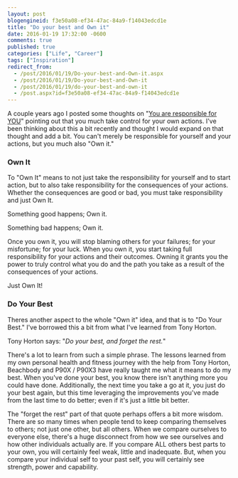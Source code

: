 ```yaml
---
layout: post
blogengineid: f3e50a08-ef34-47ac-84a9-f14043edcd1e
title: "Do your best and Own it"
date: 2016-01-19 17:32:00 -0600
comments: true
published: true
categories: ["Life", "Career"]
tags: ["Inspiration"]
redirect_from: 
  - /post/2016/01/19/Do-your-best-and-Own-it.aspx
  - /post/2016/01/19/Do-your-best-and-Own-it
  - /post/2016/01/19/do-your-best-and-own-it
  - /post.aspx?id=f3e50a08-ef34-47ac-84a9-f14043edcd1e
---
```

<!-- more -->

A couple years ago I posted some thoughts on "<a href="/post/2013/09/08/You-are-responsible-for-YOU">You are responsible for YOU</a>" pointing out that you much take control for your own actions. I've been thinking about this a bit recently and thought I would expand on that thought and add a bit. You can't merely be responsible for yourself and your actions, but you much also "Own it."
<h3>Own It</h3>

To "Own It" means to not just take the responsibility for yourself and to start action, but to also take responsibility for the consequences of your actions. Whether the consequences are good or bad, you must take responsibility and just Own It.

Something good happens; Own it.

Something bad happens; Own it.

Once you own it, you will stop blaming others for your failures; for your misfortune; for your luck. When you own it, you start taking full responsibility for your actions and their outcomes. Owning it grants you the power to truly control what you do and the path you take as a result of the consequences of your actions.

Just Own It!
<h3>Do Your Best</h3>

Theres another aspect to the whole "Own it" idea, and that is to "Do Your Best." I've borrowed this a bit from what I've learned from Tony Horton.

Tony Horton says: "*Do your best, and forget the rest.*"

There's a lot to learn from such a simple phrase. The lessons learned from my own personal health and fitness journey with the help from Tony Horton, Beachbody and P90X / P90X3 have really taught me what it means to do my best. When you've done your best, you know there isn't anything more you could have done. Additionally, the next time you take a go at it, you just do your best again, but this time leveraging the improvements you've made from the last time to do better; even if it's just a little bit better.

The "forget the rest" part of that quote perhaps offers a bit more wisdom. There are so many times when people tend to keep comparing themselves to others; not just one other, but all others. When we compare ourselves to everyone else, there's a huge disconnect from how we see ourselves and how other individuals actually are. If you compare ALL others best parts to your own, you will certainly feel weak, little and inadequate. But, when you compare your individual self to your past self, you will certainly see strength, power and capability.
